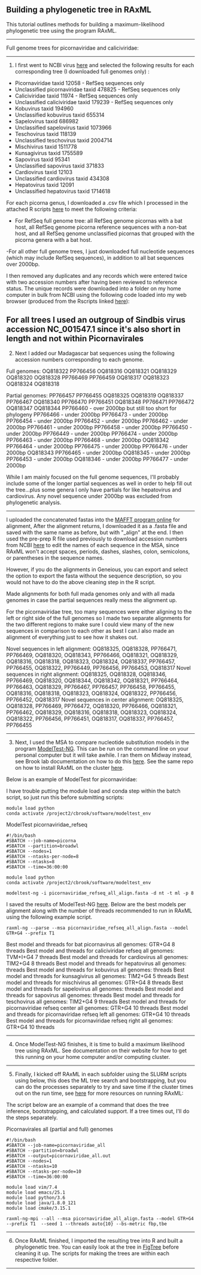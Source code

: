 Building a phylogenetic tree in RAxML
---

This tutorial outlines methods for building a maximum-likelihood phylogenetic tree using the program RAxML.

---
Full genome trees for picornaviridae and caliciviridae: 
___
1. I first went to NCBI virus [here](https://www.ncbi.nlm.nih.gov/labs/virus/vssi/#/) and selected the following results for each corresponding tree (I downloaded full genomes only) : 
- Picornaviridae taxid 12058 - RefSeq sequences only
- Unclassified picornaviridae taxid 478825 - RefSeq sequences only
- Caliciviridae taxid 11974 - RefSeq sequences only
- Unclassified caliciviridae taxid 179239 - RefSeq sequences only
- Kobuvirus taxid 194960
- Unclassified kobuvirus taxid 655314
- Sapelovirus taxid 686982
- Unclassified sapelovirus taxid 1073966
- Teschovirus taxid 118139
- Unclassified teschovirus taxid 2004714
- Mischivirus taxid 1511778
- Kunsagivirus taxid 1755589
- Sapovirus taxid 95341
- Unclassified sapovirus taxid 371833
- Cardiovirus taxid 12103
- Unclassified cardiovirus taxid 434308
- Hepatovirus taxid 12091
- Unclassified hepatovirus taxid 1714618


For each picorna genus, I downloaded a .csv file which I processed in the attached R scripts [here]() to meet the following criteria: 
- For RefSeq full genome tree: all RefSeq genome picornas with a bat host, all RefSeq genome picorna reference sequences with a non-bat host, and all RefSeq genome unclassified picornas that grouped with the picorna genera with a bat host.

-For all other full genome trees, I just downloaded full nucleotide sequences (which may include RefSeq sequences), in addition to all bat sequences over 2000bp. 

I then removed any duplicates and any records which were entered twice with two accession numbers after having been reviewed to reference status. The unique records were downloaded into a  folder on my home computer in bulk from NCBI using the following code loaded into my web browser (produced from the Rscripts linked [here]()):

For all trees I used an outgroup of Sindbis virus accession NC_001547.1 since it's also short in length and not within Picornavirales
---

2. Next I added our Madagascar bat sequences using the following accession numbers corresponding to each genome.

Full genomes: 
OQ818322
PP766456
OQ818316
OQ818321
OQ818329
OQ818320
OQ818328
PP766469
PP766459
OQ818317
OQ818323
OQ818324
OQ818318

Partial genomes:
PP766457
PP766455
OQ818325
OQ818319
OQ818337
PP766467
OQ818340
PP766470
PP766451
OQ818348
PP766471
PP766472
OQ818347
OQ818344
PP766460 - over 2000bp but still too short for phylogeny
PP766466 - under 2000bp
PP766473 - under 2000bp
PP766454 - under 2000bp
PP766452 - under 2000bp
PP766462 - under 2000bp
PP766461 - under 2000bp
PP766458 - under 2000bp
PP766450 - under 2000bp
PP766449 - under 2000bp
PP766474 - under 2000bp
PP766463 - under 2000bp
PP766468 - under 2000bp
OQ818342
PP766464 - under 2000bp
PP766475 - under 2000bp
PP766476 - under 2000bp
OQ818343
PP766465 - under 2000bp
OQ818345 - under 2000bp
PP766453 - under 2000bp
OQ818346 - under 2000bp
PP766477 - under 2000bp

While I am mainly focused on the full genome sequences, I'll probably include some of the longer partial sequences as well in order to help fill out the tree...plus some genera I only have partials for like hepatovirus and cardiovirus. Any novel sequence under 2000bp was excluded from phylogenetic analysis. 

---
I uploaded the concatenated fastas into the [MAFFT program online](https://mafft.cbrc.jp/alignment/server/) for alignment, After the alignment returns, I downloaded it as a .fasta file and saved with the same name as before, but with "_align" at the end. I then used the pre-prep R file used previously to download accession numbers from NCBI [here]() to edit the names of each sequence in the MSA, since RAxML won't accept spaces, periods, dashes, slashes, colon, semicolons, or parentheses in the sequence names.

However, if you do the alignments in Geneious, you can export and select the option to export the fasta without the sequence description, so you would not have to do the above cleaning step in the R script. 

Made alignments for both full mada genomes only and with all mada genomes in case the partial sequences really mess the alignment up.

For the picornaviridae tree, too many sequences were either aligning to the left or right side of the full genomes so I made two separate alignments for the two different regions to make sure I could view many of the new sequences in comparison to each other as best I can.I also made an alignment of everything just to see how it shakes out. 

Novel sequences in left alignment: OQ818325, OQ818328, PP766471, PP766469, OQ818320, OQ818343, PP766466, OQ818321, OQ818329, OQ818316, OQ818318, OQ818323, OQ818324, OQ818337, PP766457, PP766455, OQ818322, PP766449, PP766456, PP766453, OQ818317
Novel sequences in right alignment: OQ818325, OQ818328, OQ818346, PP766469, OQ818320, OQ818344, OQ818342, OQ818321, PP766464, PP766463, OQ818329, PP766467, PP766457, PP766458, PP766455, OQ818316, OQ818318, OQ818323, OQ818324, OQ818322, PP766456, PP766452, OQ818317
Novel sequences in center alignment: OQ818325, OQ818328, PP766469, PP766472, OQ818320, PP766466, OQ818321, PP766462, OQ818329, OQ818316, OQ818318, OQ818323, OQ818324, OQ818322, PP766456, PP766451, OQ818317, OQ818337, PP766457, PP766455

---

3. Next, I used the MSA to compare nucleotide substitution models in the program [ModelTest-NG](https://github.com/ddarriba/modeltest). This can be run on the command line on your personal computer but it will take awhile. I ran them on Midway instead, see Brook lab documentation on how to do this [here](https://github.com/brooklabteam/brooklab-resources/blob/main/modeltest-ng.md). See the same repo on how to install RAxML on the cluster [here](https://github.com/brooklabteam/brooklab-resources/blob/main/RAxML-mpi.md).

Below is an example of ModelTest for picornaviridae:

I have trouble putting the module load and conda step within the batch script, so just run this before submitting scripts: 

```
module load python
conda activate /project2/cbrook/software/modeltest_env
```

ModelTest picornaviridae_refseq
```
#!/bin/bash
#SBATCH --job-name=picorna
#SBATCH --partition=broadwl
#SBATCH --nodes=1
#SBATCH --ntasks-per-node=8
#SBATCH --ntasks=8
#SBATCH --time=36:00:00

module load python
conda activate /project2/cbrook/software/modeltest_env

modeltest-ng -i picornaviridae_refseq_all_align.fasta -d nt -t ml -p 8
```

I saved the results of ModelTest-NG [here](). Below are the best models per alignment along with the number of threads recommended to run in RAxML using the following example script. 
```
raxml-ng --parse --msa picornaviridae_refseq_all_align.fasta --model GTR+G4 --prefix T1
```
Best model and threads for bat picornavirus all genomes: GTR+G4 8 threads
Best model and threads for caliciviridae refseq all genomes: TVM+I+G4 7 threads
Best model and threads for cardiovirus all genomes: TIM2+G4 8 threads
Best model and threads for hepatovirus all genomes:  threads
Best model and threads for kobuvirus all genomes:  threads
Best model and threads for kunsagivirus all genomes: TIM2+G4 5 threads
Best model and threads for mischivirus all genomes: GTR+G4 8 threads
Best model and threads for sapelovirus all genomes:  threads
Best model and threads for sapovirus all genomes:  threads
Best model and threads for teschovirus all genomes: TIM2+G4 9 threads
Best model and threads for picornaviridae refseq center all genomes: GTR+G4 10 threads
Best model and threads for picornaviridae refseq left all genomes: GTR+G4 10 threads
Best model and threads for picornaviridae refseq right all genomes: GTR+G4 10 threads

---

4. Once ModelTest-NG finishes, it is time to build a maximum likelihood tree using RAxML. See documentation on their website for how to get this running on your home computer and/or computing cluster. 

---

5. Finally, I kicked off RAxML in each subfolder using the SLURM scripts using below, this does the ML tree search and bootstrapping, but you can do the processes separately to try and save time if the cluster times out on the run time, see [here](https://github.com/amkozlov/raxml-ng/wiki/Tutorial) for more resources on running RAxML:

The script below are an example of a command that does the tree inference, bootstrapping, and calculated support. If a tree times out, I'll do the steps separately.

Picornavirales all (partial and full) genomes
```
#!/bin/bash
#SBATCH --job-name=picornaviridae_all
#SBATCH --partition=broadwl
#SBATCH --output=picornaviridae_all.out
#SBATCH --nodes=1
#SBATCH --ntasks=10
#SBATCH --ntasks-per-node=10
#SBATCH --time=36:00:00

module load vim/7.4
module load emacs/25.1
module load python/3.6
module load java/1.8.0_121
module load cmake/3.15.1

raxml-ng-mpi --all --msa picornaviridae_all_align.fasta --model GTR+G4 --prefix T1  --seed 1 --threads auto{10} --bs-metric fbp,tbe
```
---

6. Once RAxML finished, I imported the resulting tree into R and built a phylogenetic tree. You can easily look at the tree in [FigTree](http://tree.bio.ed.ac.uk/software/figtree/) before cleaning it up. The scripts for making the trees are within each respective folder. 

---